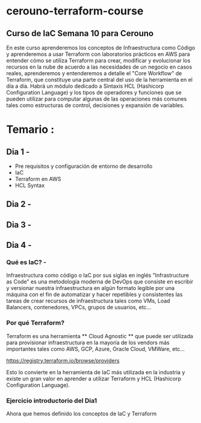 # cerouno-terraform-course
## Curso de IaC Semana 10 para Cerouno

En este curso aprenderemos los conceptos de Infraestructura como Código y aprenderemos a usar Terraform con laboratorios prácticos en AWS para entender cómo se utiliza Terraform para crear, modificar y evolucionar los recursos en la nube de acuerdo a las necesidades de un negocio en casos reales, aprenderemos y entenderemos a detalle el "Core Workflow" de Terraform, que constituye una parte central del uso de la herramienta en el día a día. Habrá un módulo dedicado a Sintaxis HCL (Hashicorp Configuration Language) y los tipos de operadores y funciones que se pueden utilizar para computar algunas de las operaciones más comunes tales como estructuras de control, decisiones y expansión de variables. 

# Temario : 
## Dia 1 - 
* Pre requisitos y configuración de entorno de desarrollo
* IaC
* Terraform en AWS
* HCL Syntax
## Dia 2 - 
## Dia 3 - 
## Dia 4 - 


### Qué es IaC? - 
Infraestructura como código o IaC por sus siglas en inglés "Infrastructure as Code" es una metodología moderna de DevOps que consiste en escribir y versionar nuestra infraestructura en algún formato legible por una máquina con el fin de automatizar y hacer repetibles y consistentes las tareas de crear recursos de infraestructura tales como VMs, Load Balancers, contenedores, VPCs, grupos de usuarios, etc...

### Por qué Terraform?
Terraform es una herramienta ** Cloud Agnostic ** que puede ser utilizada para provisionar infraestructura en la mayoría de los vendors más importantes tales como AWS, GCP, Azure, Oracle Cloud, VMWare, etc...

https://registry.terraform.io/browse/providers

Esto lo convierte en la herramienta de IaC más utilizada en la industria y existe un gran valor en aprender a utilizar Terraform y HCL (Hashicorp Configuration Language).


### Ejercicio introductorio del Dia1
Ahora que hemos definido los conceptos de IaC y Terraform 

